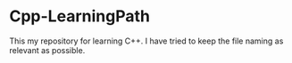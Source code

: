 # Cpp-LearningPath
This my repository for learning C++. I have tried to keep the file naming as relevant as possible.

